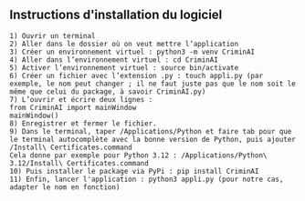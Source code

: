 ## Instructions d'installation du logiciel

    1) Ouvrir un terminal 
    2) Aller dans le dossier où on veut mettre l’application
    3) Créer un environnement virtuel : python3 -m venv CriminAI
    4) Aller dans l’environnement virtuel : cd CriminAI
    5) Activer l’environnement virtuel : source bin/activate
    6) Créer un fichier avec l’extension .py : touch appli.py (par exemple, le nom peut changer ; il ne faut juste pas que le nom soit le même que celui du package, à savoir CriminAI.py)
    7) L’ouvrir et écrire deux lignes : 
    from CriminAI import mainWindow
    mainWindow()
    8) Enregistrer et fermer le fichier.
    9) Dans le terminal, taper /Applications/Python et faire tab pour que le terminal autocomplète avec la bonne version de Python, puis ajouter /Install\ Certificates.command
    Cela donne par exemple pour Python 3.12 : /Applications/Python\ 3.12/Install\ Certificates.command
    10) Puis installer le package via PyPi : pip install CriminAI
    11) Enfin, lancer l'application : python3 appli.py (pour notre cas, adapter le nom en fonction)